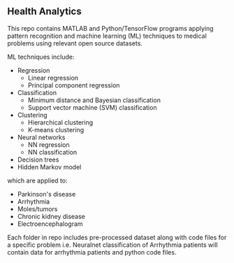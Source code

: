 ## Health Analytics

This repo contains MATLAB and Python/TensorFlow programs applying pattern recognition
and machine learning (ML) techniques to medical problems using relevant open source datasets.

ML techniques include:
- Regression
  + Linear regression
  + Principal component regression
- Classification
  + Minimum distance and Bayesian classification
  + Support vector machine (SVM) classification
- Clustering
  + Hierarchical clustering
  + K-means clustering
- Neural networks
  + NN regression
  + NN classification
- Decision trees
- Hidden Markov model

which are applied to:
- Parkinson's disease
- Arrhythmia
- Moles/tumors
- Chronic kidney disease
- Electroencephalogram

Each folder in repo includes pre-processed dataset along with code files for a specific 
problem i.e. Neuralnet classification of Arrhythmia patients will contain data for
arrhythmia patients and python code files.
